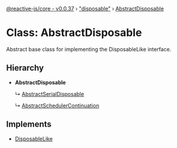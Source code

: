 [@reactive-js/core - v0.0.37](../README.md) › ["disposable"](../modules/_disposable_.md) › [AbstractDisposable](_disposable_.abstractdisposable.md)

# Class: AbstractDisposable

Abstract base class for implementing the DisposableLike interface.

## Hierarchy

* **AbstractDisposable**

  ↳ [AbstractSerialDisposable](_disposable_.abstractserialdisposable.md)

  ↳ [AbstractSchedulerContinuation](_scheduler_.abstractschedulercontinuation.md)

## Implements

* [DisposableLike](../interfaces/_disposable_.disposablelike.md)

